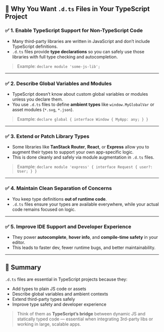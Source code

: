 ## 📝 Why You Want `.d.ts` Files in Your TypeScript Project

### ✅ 1. Enable TypeScript Support for Non-TypeScript Code
- Many third-party libraries are written in JavaScript and don’t include TypeScript definitions.
- `.d.ts` files provide **type declarations** so you can safely use those libraries with full type checking and autocompletion.

> Example: `declare module 'some-js-lib';`

---

### ✅ 2. Describe Global Variables and Modules
- TypeScript doesn’t know about custom global variables or modules unless you declare them.
- You use `.d.ts` files to define **ambient types** like `window.MyGlobalVar` or asset modules (`*.svg`, `*.json`).

> Example: `declare global { interface Window { MyApp: any; } }`

---

### ✅ 3. Extend or Patch Library Types
- Some libraries like **TanStack Router**, **React**, or **Express** allow you to augment their types to support your own app-specific logic.
- This is done cleanly and safely via module augmentation in `.d.ts` files.

> Example: `declare module 'express' { interface Request { user?: User; } }`

---

### ✅ 4. Maintain Clean Separation of Concerns
- You keep type definitions **out of runtime code**.
- `.d.ts` files ensure your types are available everywhere, while your actual code remains focused on logic.

---

### ✅ 5. Improve IDE Support and Developer Experience
- They power **autocomplete**, **hover info**, and **compile-time safety** in your editor.
- This leads to faster dev, fewer runtime bugs, and better maintainability.

---

## 🚀 Summary

`.d.ts` files are essential in TypeScript projects because they:

- Add types to plain JS code or assets
- Describe global variables and ambient contexts
- Extend third-party types safely
- Improve type safety and developer experience

> Think of them as **TypeScript’s bridge** between dynamic JS and statically typed code — essential when integrating 3rd-party libs or working in large, scalable apps.